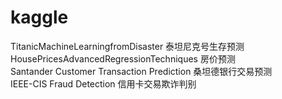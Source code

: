 # kaggle  
TitanicMachineLearningfromDisaster 泰坦尼克号生存预测  
HousePricesAdvancedRegressionTechniques 房价预测  
Santander Customer Transaction Prediction 桑坦德银行交易预测  
IEEE-CIS Fraud Detection 信用卡交易欺诈判别
